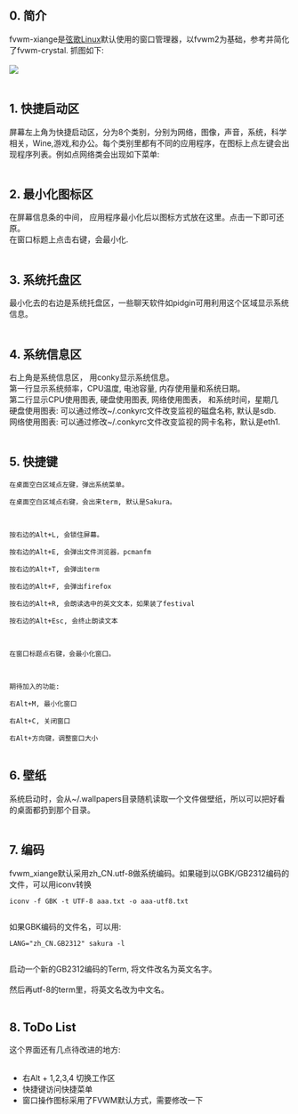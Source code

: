 ## 0. 简介 ##
fvwm-xiange是[弦歌Linux](http://code.google.com/p/xiangelinux/)默认使用的窗口管理器，以fvwm2为基础，参考并简化了fvwm-crystal. 抓图如下:<br><br>
<img src='http://sourceforge.net/p/xiangelinux/wiki/Home/attachment/fvwm-xg-01.png' />
<br><br>

<h2>1. 快捷启动区</h2>
屏幕左上角为快捷启动区，分为8个类别，分别为网络，图像，声音，系统，科学相关，Wine,游戏,和办公。每个类别里都有不同的应用程序，在图标上点左键会出现程序列表。例如点网络类会出现如下菜单:<br>
<br>
<h2>2. 最小化图标区</h2>
在屏幕信息条的中间， 应用程序最小化后以图标方式放在这里。点击一下即可还原。<br>
在窗口标题上点击右键，会最小化.<br>
<br>
<h2>3. 系统托盘区</h2>
最小化去的右边是系统托盘区，一些聊天软件如pidgin可用利用这个区域显示系统信息。<br>
<br>
<h2>4. 系统信息区</h2>
右上角是系统信息区， 用conky显示系统信息。<br>
第一行显示系统频率，CPU温度, 电池容量, 内存使用量和系统日期。<br>
第二行显示CPU使用图表, 硬盘使用图表, 网络使用图表， 和系统时间，星期几<br>
硬盘使用图表: 可以通过修改~/.conkyrc文件改变监视的磁盘名称, 默认是sdb.<br>
网络使用图表: 可以通过修改~/.conkyrc文件改变监视的网卡名称，默认是eth1.<br>
<br>
<h2>5. 快捷键</h2>
<pre><code>在桌面空白区域点左键，弹出系统菜单。<br>
在桌面空白区域点右键，会出来term, 默认是Sakura。<br>
<br>
按右边的Alt+L, 会锁住屏幕。<br>
按右边的Alt+E, 会弹出文件浏览器，pcmanfm<br>
按右边的Alt+T, 会弹出term<br>
按右边的Alt+F, 会弹出firefox<br>
按右边的Alt+R, 会朗读选中的英文文本，如果装了festival<br>
按右边的Alt+Esc, 会终止朗读文本<br>
<br>
在窗口标题点右键，会最小化窗口。<br>
<br>
期待加入的功能:<br>
右Alt+M, 最小化窗口<br>
右Alt+C, 关闭窗口<br>
右Alt+方向键，调整窗口大小<br>
</code></pre>

<h2>6. 壁纸</h2>
系统启动时，会从~/.wallpapers目录随机读取一个文件做壁纸，所以可以把好看的桌面都扔到那个目录。<br>
<br>
<h2>7. 编码</h2>
fvwm_xiange默认采用zh_CN.utf-8做系统编码。如果碰到以GBK/GB2312编码的文件，可以用iconv转换<br>
<pre><code>iconv -f GBK -t UTF-8 aaa.txt -o aaa-utf8.txt<br>
</code></pre>

如果GBK编码的文件名，可以用:<br>
<pre><code>LANG="zh_CN.GB2312" sakura -l<br>
</code></pre>

启动一个新的GB2312编码的Term, 将文件改名为英文名字。<br>
<br>
然后再utf-8的term里，将英文名改为中文名。<br>
<br>
<h2>8. ToDo List</h2>
这个界面还有几点待改进的地方:<br>
<br>
<ul><li>右Alt + 1,2,3,4 切换工作区<br>
</li><li>快捷键访问快捷菜单<br>
</li><li>窗口操作图标采用了FVWM默认方式，需要修改一下